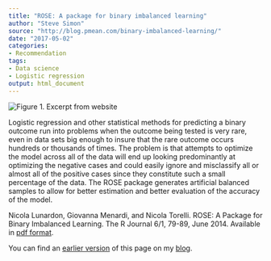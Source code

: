 ```yaml
---
title: "ROSE: A package for binary imbalanced learning"
author: "Steve Simon"
source: "http://blog.pmean.com/binary-imbalanced-learning/"
date: "2017-05-02"
categories:
- Recommendation
tags:
- Data science
- Logistic regression
output: html_document
---
```


![Figure 1. Excerpt from website](http://www.pmean.com/new-images/17/binary-imbalanced-learning01.png)

<div class="notes">

Logistic regression and other statistical methods for predicting a binary outcome run into problems when the outcome being tested is very rare, even in data sets big enough to insure that the rare outcome occurs hundreds or thousands of times. The problem is that attempts to optimize the model across all of the data will end up looking predominantly at optimizing the negative cases and could easily ignore and misclassify all or almost all of the positive cases since they constitute such a small percentage of the data. The ROSE package generates artificial balanced samples to allow for better estimation and better evaluation of the accuracy of the model.

Nicola Lunardon, Giovanna Menardi, and Nicola Torelli. ROSE: A Package for Binary Imbalanced Learning. The R Journal 6/1, 79-89, June 2014. Available in [pdf format][lun1].

You can find an [earlier version][sim1] of this page on my [blog][sim2].

[sim1]: http://blog.pmean.com/binary-imbalanced-learning/
[sim2]: http://blog.pmean.com

[lun1]: https://journal.r-project.org/archive/2014-1/menardi-lunardon-torelli.pdf

</div>
